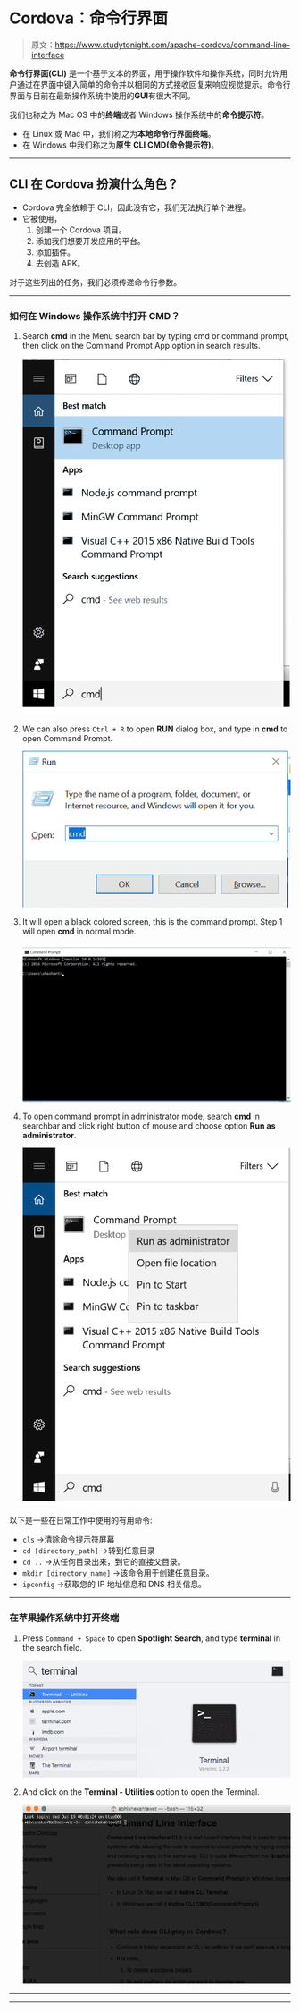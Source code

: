 # Cordova：命令行界面

> 原文：<https://www.studytonight.com/apache-cordova/command-line-interface>

**命令行界面(CLI)** 是一个基于文本的界面，用于操作软件和操作系统，同时允许用户通过在界面中键入简单的命令并以相同的方式接收回复来响应视觉提示。命令行界面与目前在最新操作系统中使用的**GUI**有很大不同。

我们也称之为 Mac OS 中的**终端**或者 Windows 操作系统中的**命令提示符**。

*   在 Linux 或 Mac 中，我们称之为**本地命令行界面终端**。
*   在 Windows 中我们称之为**原生 CLI CMD(命令提示符)**。

* * *

## CLI 在 Cordova 扮演什么角色？

*   Cordova 完全依赖于 CLI，因此没有它，我们无法执行单个进程。
*   它被使用，
    1.  创建一个 Cordova 项目。
    2.  添加我们想要开发应用的平台。
    3.  添加插件。
    4.  去创造 APK。

对于这些列出的任务，我们必须传递命令行参数。

* * *

### 如何在 Windows 操作系统中打开 CMD？

1.  Search **cmd** in the Menu search bar by typing cmd or command prompt, then click on the Command Prompt App option in search results.

    ![Command Line Interface in Windows](img/e006ddbe490ebceaccf4969804a90a1a.png)

3.  We can also press `Ctrl + R` to open **RUN** dialog box, and type in **cmd** to open Command Prompt.

    ![Command Line Interface in Windows](img/fc64b89c9f065536185157b654deaa21.png)

5.  It will open a black colored screen, this is the command prompt. Step 1 will open **cmd** in normal mode.

    ![Command Line Interface in Windows](img/40a8882b8b0fb0f01eff6e5b8357149f.png)

7.  To open command prompt in administrator mode, search **cmd** in searchbar and click right button of mouse and choose option **Run as administrator**.

    ![Command Line Interface in Windows](img/7aaa3d3e160f3645c0b70f5a45f97373.png)

以下是一些在日常工作中使用的有用命令:

*   `cls` →清除命令提示符屏幕
*   `cd [directory_path]` →转到任意目录
*   `cd ..` →从任何目录出来，到它的直接父目录。
*   `mkdir [directory_name]` →该命令用于创建任意目录。
*   `ipconfig` →获取您的 IP 地址信息和 DNS 相关信息。

* * *

### 在苹果操作系统中打开终端

1.  Press `Command + Space` to open **Spotlight Search**, and type **terminal** in the search field.

    ![Terminal in Mac OSx](img/ab0c25c4cf821e58ee176f2963128701.png)

2.  And click on the **Terminal - Utilities** option to open the Terminal.

    ![Terminal in Mac OSx](img/9e60324dfcf06ae3216b20c21cb2e7eb.png)

* * *

* * *